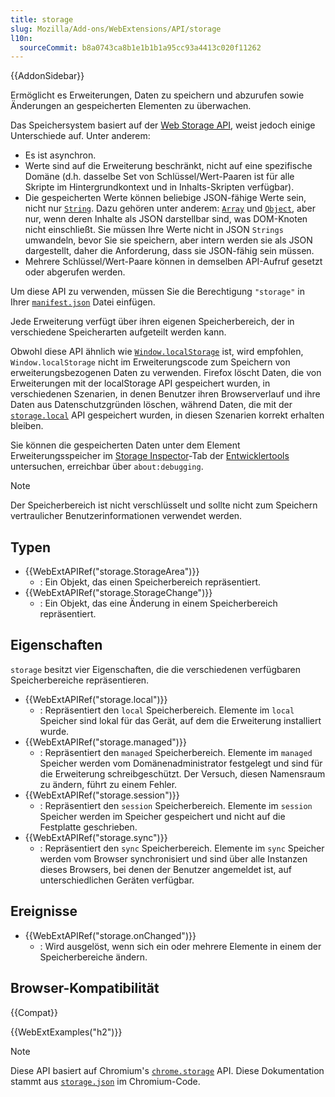 ```yaml
---
title: storage
slug: Mozilla/Add-ons/WebExtensions/API/storage
l10n:
  sourceCommit: b8a0743ca8b1e1b1b1a95cc93a4413c020f11262
---
```


{{AddonSidebar}}

Ermöglicht es Erweiterungen, Daten zu speichern und abzurufen sowie Änderungen an gespeicherten Elementen zu überwachen.

Das Speichersystem basiert auf der [Web Storage API](/de/docs/Web/API/Web_Storage_API), weist jedoch einige Unterschiede auf. Unter anderem:

- Es ist asynchron.
- Werte sind auf die Erweiterung beschränkt, nicht auf eine spezifische Domäne (d.h. dasselbe Set von Schlüssel/Wert-Paaren ist für alle Skripte im Hintergrundkontext und in Inhalts-Skripten verfügbar).
- Die gespeicherten Werte können beliebige JSON-fähige Werte sein, nicht nur [`String`](/de/docs/Web/JavaScript/Reference/Global_Objects/String). Dazu gehören unter anderem: [`Array`](/de/docs/Web/JavaScript/Reference/Global_Objects/Array) und [`Object`](/de/docs/Web/JavaScript/Reference/Global_Objects/Object), aber nur, wenn deren Inhalte als JSON darstellbar sind, was DOM-Knoten nicht einschließt. Sie müssen Ihre Werte nicht in JSON `Strings` umwandeln, bevor Sie sie speichern, aber intern werden sie als JSON dargestellt, daher die Anforderung, dass sie JSON-fähig sein müssen.
- Mehrere Schlüssel/Wert-Paare können in demselben API-Aufruf gesetzt oder abgerufen werden.

Um diese API zu verwenden, müssen Sie die Berechtigung `"storage"` in Ihrer [`manifest.json`](/de/docs/Mozilla/Add-ons/WebExtensions/manifest.json) Datei einfügen.

Jede Erweiterung verfügt über ihren eigenen Speicherbereich, der in verschiedene Speicherarten aufgeteilt werden kann.

Obwohl diese API ähnlich wie [`Window.localStorage`](/de/docs/Web/API/Window/localStorage) ist, wird empfohlen, `Window.localStorage` nicht im Erweiterungscode zum Speichern von erweiterungsbezogenen Daten zu verwenden. Firefox löscht Daten, die von Erweiterungen mit der localStorage API gespeichert wurden, in verschiedenen Szenarien, in denen Benutzer ihren Browserverlauf und ihre Daten aus Datenschutzgründen löschen, während Daten, die mit der [`storage.local`](/de/docs/Mozilla/Add-ons/WebExtensions/API/storage/local) API gespeichert wurden, in diesen Szenarien korrekt erhalten bleiben.

Sie können die gespeicherten Daten unter dem Element Erweiterungsspeicher im [Storage Inspector](https://firefox-source-docs.mozilla.org/devtools-user/storage_inspector/index.html)-Tab der [Entwicklertools](https://extensionworkshop.com/documentation/develop/debugging/) untersuchen, erreichbar über `about:debugging`.

> [!NOTE]
> Der Speicherbereich ist nicht verschlüsselt und sollte nicht zum Speichern vertraulicher Benutzerinformationen verwendet werden.

## Typen

- {{WebExtAPIRef("storage.StorageArea")}}
  - : Ein Objekt, das einen Speicherbereich repräsentiert.
- {{WebExtAPIRef("storage.StorageChange")}}
  - : Ein Objekt, das eine Änderung in einem Speicherbereich repräsentiert.

## Eigenschaften

`storage` besitzt vier Eigenschaften, die die verschiedenen verfügbaren Speicherbereiche repräsentieren.

- {{WebExtAPIRef("storage.local")}}
  - : Repräsentiert den `local` Speicherbereich. Elemente im `local` Speicher sind lokal für das Gerät, auf dem die Erweiterung installiert wurde.
- {{WebExtAPIRef("storage.managed")}}
  - : Repräsentiert den `managed` Speicherbereich. Elemente im `managed` Speicher werden vom Domänenadministrator festgelegt und sind für die Erweiterung schreibgeschützt. Der Versuch, diesen Namensraum zu ändern, führt zu einem Fehler.
- {{WebExtAPIRef("storage.session")}}
  - : Repräsentiert den `session` Speicherbereich. Elemente im `session` Speicher werden im Speicher gespeichert und nicht auf die Festplatte geschrieben.
- {{WebExtAPIRef("storage.sync")}}
  - : Repräsentiert den `sync` Speicherbereich. Elemente im `sync` Speicher werden vom Browser synchronisiert und sind über alle Instanzen dieses Browsers, bei denen der Benutzer angemeldet ist, auf unterschiedlichen Geräten verfügbar.

## Ereignisse

- {{WebExtAPIRef("storage.onChanged")}}
  - : Wird ausgelöst, wenn sich ein oder mehrere Elemente in einem der Speicherbereiche ändern.

## Browser-Kompatibilität

{{Compat}}

{{WebExtExamples("h2")}}

> [!NOTE]
> Diese API basiert auf Chromium's [`chrome.storage`](https://developer.chrome.com/docs/extensions/reference/api/storage) API. Diese Dokumentation stammt aus [`storage.json`](https://chromium.googlesource.com/chromium/src/+/master/extensions/common/api/storage.json) im Chromium-Code.

<!--
// Copyright 2015 The Chromium Authors. All rights reserved.
//
// Redistribution and use in source and binary forms, with or without
// modification, are permitted provided that the following conditions are
// met:
//
//    * Redistributions of source code must retain the above copyright
// notice, this list of conditions and the following disclaimer.
//    * Redistributions in binary form must reproduce the above
// copyright notice, this list of conditions and the following disclaimer
// in the documentation and/or other materials provided with the
// distribution.
//    * Neither the name of Google Inc. nor the names of its
// contributors may be used to endorse or promote products derived from
// this software without specific prior written permission.
//
// THIS SOFTWARE IS PROVIDED BY THE COPYRIGHT HOLDERS AND CONTRIBUTORS
// "AS IS" AND ANY EXPRESS OR IMPLIED WARRANTIES, INCLUDING, BUT NOT
// LIMITED TO, THE IMPLIED WARRANTIES OF MERCHANTABILITY AND FITNESS FOR
// A PARTICULAR PURPOSE ARE DISCLAIMED. IN NO EVENT SHALL THE COPYRIGHT
// OWNER OR CONTRIBUTORS BE LIABLE FOR ANY DIRECT, INDIRECT, INCIDENTAL,
// SPECIAL, EXEMPLARY, OR CONSEQUENTIAL DAMAGES (INCLUDING, BUT NOT
// LIMITED TO, PROCUREMENT OF SUBSTITUTE GOODS OR SERVICES; LOSS OF USE,
// DATA, OR PROFITS; OR BUSINESS INTERRUPTION) HOWEVER CAUSED AND ON ANY
// THEORY OF LIABILITY, WHETHER IN CONTRACT, STRICT LIABILITY, OR TORT
// (INCLUDING NEGLIGENCE OR OTHERWISE) ARISING IN ANY WAY OUT OF THE USE
// OF THIS SOFTWARE, EVEN IF ADVISED OF THE POSSIBILITY OF SUCH DAMAGE.
-->
